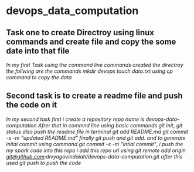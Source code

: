 # devops_data_computation
## Task one to create Directroy using linux commands and create file and copy the some date into that file
*In my first Task using the command line commands created the directroy*
*the follwing are the commands*
*mkdir devops*
*touch data.txt*
*using cp command to copy the data*



## Second task is to create a readme file and push the code on it 
*In my second task first i create a repository  repo name is devops-data-computation*
*Afrer that in commnd line using basic commands*
*git init*, 
*git status*
*also push the readme file in terminal git add README.md*
*git commit -s -m "updated README.md"*
*finally git push* 
*and git add.*
*and to generate inital commit using command git commit -s -m "intial commit"*,
*i push the my spark code into this repo i add this repo url using git remote add origin*
*git@github.com:divyagovindaiah/devops-data-computation.git*
*after this used git push to push the code*

